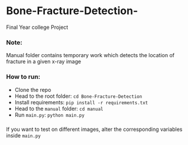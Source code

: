 # Bone-Fracture-Detection-
Final Year college Project

### Note:
Manual folder contains temporary work which detects the location of fracture in a given x-ray image

### How to run:
* Clone the repo
* Head to the root folder: `cd Bone-Fracture-Detection`
* Install requirements: `pip install -r requirements.txt`
* Head to the `manual` folder: `cd manual`
* Run `main.py`: `python main.py`

###
If you want to test on different images, alter the corresponding variables inside `main.py`
